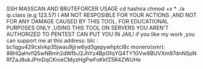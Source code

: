 SSH MASSCAN AND BRUTEFORCER
USAGE
cd hashira
chmod +x *
./a ip.class (e.g 123.57)
I AM NOT RESPOSIBLE FOR YOUR ACTIONS ,AND NOT FOR ANY DAMAGE CAUSED BY THIS TOOL.
FOR EDUCATIONAL PURPOSES ONLY ,USING THIS TOOL ON SERVERS YOU AREN'T AUTHORIZED TO PENTEST CAN PUT YOU IN JAIL!
if you like my work ,you can support me at this address:
btc :
bc1qgu429cxlvkp35jwau9jjrw6yd3gepywhptcl8c
monero(xmr):
86HQaHvfQ5wNBmh2dWfbJ2JhYz4BpGfqYQ4TY1GVw8BUVXm97dnNSpNRfZaJ8ukJPmDqCKnieCMyzHgPwFoKkfZ5R4ZWUHe
